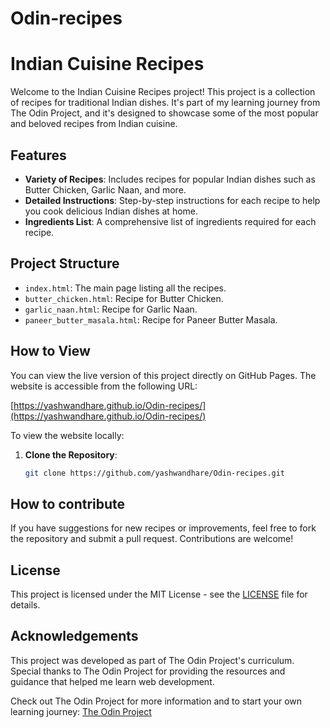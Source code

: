 # Odin-recipes
# Indian Cuisine Recipes

Welcome to the Indian Cuisine Recipes project! This project is a collection of recipes for traditional Indian dishes. It's part of my learning journey from The Odin Project, and it's designed to showcase some of the most popular and beloved recipes from Indian cuisine.

## Features

- **Variety of Recipes**: Includes recipes for popular Indian dishes such as Butter Chicken, Garlic Naan, and more.
- **Detailed Instructions**: Step-by-step instructions for each recipe to help you cook delicious Indian dishes at home.
- **Ingredients List**: A comprehensive list of ingredients required for each recipe.

## Project Structure

- `index.html`: The main page listing all the recipes.
- `butter_chicken.html`: Recipe for Butter Chicken.
- `garlic_naan.html`: Recipe for Garlic Naan.
- `paneer_butter_masala.html`: Recipe for Paneer Butter Masala.

## How to View

You can view the live version of this project directly on GitHub Pages. The website is accessible from the following URL:

[https://yashwandhare.github.io/Odin-recipes/](https://yashwandhare.github.io/Odin-recipes/)

To view the website locally:

1. **Clone the Repository**: 
   ```bash
   git clone https://github.com/yashwandhare/Odin-recipes.git

## How to contribute  

If you have suggestions for new recipes or improvements, feel free to fork the repository and submit a pull request. Contributions are welcome!

## License

This project is licensed under the MIT License - see the [LICENSE](LICENSE) file for details.

## Acknowledgements

This project was developed as part of The Odin Project's curriculum. Special thanks to The Odin Project for providing the resources and guidance that helped me learn web development.

Check out The Odin Project for more information and to start your own learning journey: [The Odin Project](https://www.theodinproject.com/)

